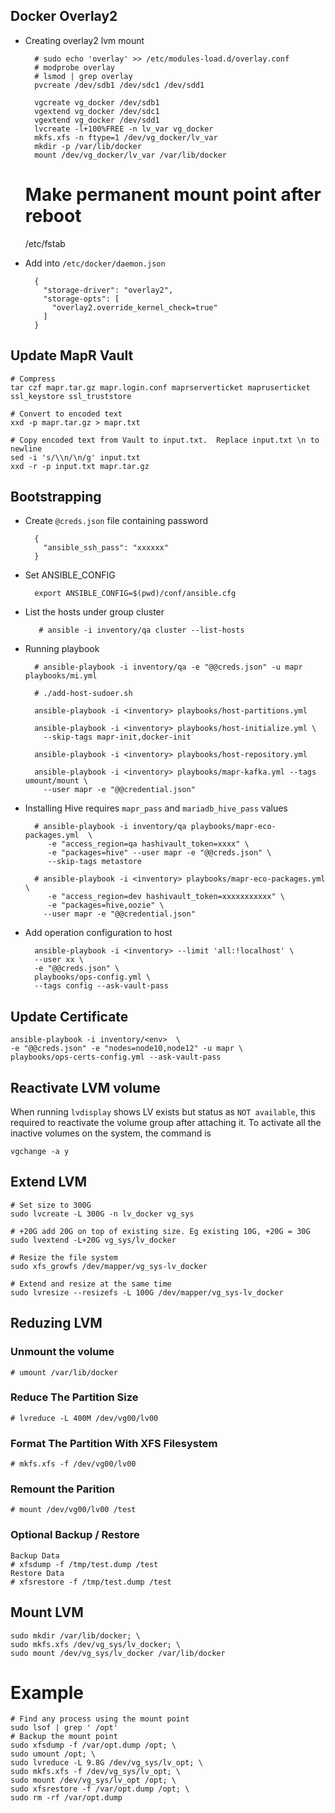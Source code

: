## Docker Overlay2
- Creating overlay2 lvm mount

        # sudo echo 'overlay' >> /etc/modules-load.d/overlay.conf
        # modprobe overlay
        # lsmod | grep overlay
        pvcreate /dev/sdb1 /dev/sdc1 /dev/sdd1

        vgcreate vg_docker /dev/sdb1
        vgextend vg_docker /dev/sdc1
        vgextend vg_docker /dev/sdd1
        lvcreate -l+100%FREE -n lv_var vg_docker
        mkfs.xfs -n ftype=1 /dev/vg_docker/lv_var
        mkdir -p /var/lib/docker
        mount /dev/vg_docker/lv_var /var/lib/docker
    
    # Make permanent mount point after reboot
    /etc/fstab
    
- Add into `/etc/docker/daemon.json` 

        {
          "storage-driver": "overlay2",
          "storage-opts": [
            "overlay2.override_kernel_check=true"
          ]
        }

## Update MapR Vault
```
# Compress
tar czf mapr.tar.gz mapr.login.conf maprserverticket mapruserticket ssl_keystore ssl_truststore

# Convert to encoded text
xxd -p mapr.tar.gz > mapr.txt

# Copy encoded text from Vault to input.txt.  Replace input.txt \n to newline
sed -i 's/\\n/\n/g' input.txt
xxd -r -p input.txt mapr.tar.gz

```

## Bootstrapping 
- Create `@creds.json` file containing password

        {
          "ansible_ssh_pass": "xxxxxx"
        }

- Set ANSIBLE_CONFIG

        export ANSIBLE_CONFIG=$(pwd)/conf/ansible.cfg
        
- List the hosts under group cluster
         
         # ansible -i inventory/qa cluster --list-hosts
    
- Running playbook 
        
        # ansible-playbook -i inventory/qa -e "@@creds.json" -u mapr playbooks/mi.yml
        
        # ./add-host-sudoer.sh
        
        ansible-playbook -i <inventory> playbooks/host-partitions.yml
        
        ansible-playbook -i <inventory> playbooks/host-initialize.yml \
          --skip-tags mapr-init,docker-init

        ansible-playbook -i <inventory> playbooks/host-repository.yml

        ansible-playbook -i <inventory> playbooks/mapr-kafka.yml --tags umount/mount \
          --user mapr -e "@@credential.json"

- Installing Hive requires `mapr_pass` and `mariadb_hive_pass` values

        # ansible-playbook -i inventory/qa playbooks/mapr-eco-packages.yml  \
           -e "access_region=qa hashivault_token=xxxx" \
           -e "packages=hive" --user mapr -e "@@creds.json" \
           --skip-tags metastore

        # ansible-playbook -i <inventory> playbooks/mapr-eco-packages.yml \
           -e "access_region=dev hashivault_token=xxxxxxxxxxx" \
           -e "packages=hive,oozie" \
          --user mapr -e "@@credential.json"

- Add operation configuration to host

        ansible-playbook -i <inventory> --limit 'all:!localhost' \
        --user xx \
        -e "@@creds.json" \
        playbooks/ops-config.yml \
        --tags config --ask-vault-pass

## Update Certificate
    ansible-playbook -i inventory/<env>  \
    -e "@@creds.json" -e "nodes=node10,node12" -u mapr \
    playbooks/ops-certs-config.yml --ask-vault-pass

## Reactivate LVM volume

When running `lvdisplay` shows LV exists but status as `NOT available`, this required to reactivate the volume group after attaching it.  To activate all the inactive volumes on the system, the command is

    vgchange -a y

## Extend LVM

    # Set size to 300G
    sudo lvcreate -L 300G -n lv_docker vg_sys
    
    # +20G add 20G on top of existing size. Eg existing 10G, +20G = 30G
    sudo lvextend -L+20G vg_sys/lv_docker
    
    # Resize the file system
    sudo xfs_growfs /dev/mapper/vg_sys-lv_docker
    
    # Extend and resize at the same time
    sudo lvresize --resizefs -L 100G /dev/mapper/vg_sys-lv_docker
    
## Reduzing LVM

### Unmount the volume

    # umount /var/lib/docker
    
### Reduce The Partition Size

    # lvreduce -L 400M /dev/vg00/lv00

### Format The Partition With XFS Filesystem

    # mkfs.xfs -f /dev/vg00/lv00

### Remount the Parition

    # mount /dev/vg00/lv00 /test

### Optional Backup / Restore
    Backup Data
    # xfsdump -f /tmp/test.dump /test
    Restore Data
    # xfsrestore -f /tmp/test.dump /test

## Mount LVM

    sudo mkdir /var/lib/docker; \
    sudo mkfs.xfs /dev/vg_sys/lv_docker; \
    sudo mount /dev/vg_sys/lv_docker /var/lib/docker
    
# Example
    # Find any process using the mount point
    sudo lsof | grep ' /opt'
    # Backup the mount point
    sudo xfsdump -f /var/opt.dump /opt; \
    sudo umount /opt; \
    sudo lvreduce -L 9.8G /dev/vg_sys/lv_opt; \
    sudo mkfs.xfs -f /dev/vg_sys/lv_opt; \
    sudo mount /dev/vg_sys/lv_opt /opt; \
    sudo xfsrestore -f /var/opt.dump /opt; \
    sudo rm -rf /var/opt.dump

    
